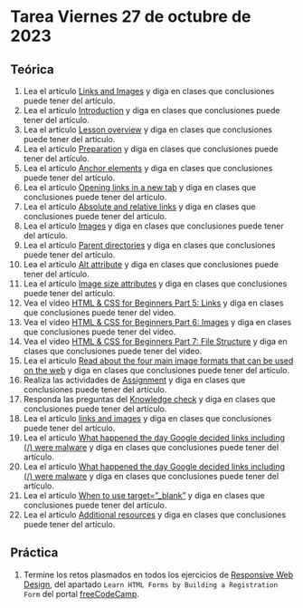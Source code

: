 # Tarea Viernes 27 de octubre de 2023

## Teórica

1. Lea el artículo [Links and Images](https://www.theodinproject.com/lessons/foundations-links-and-images) y diga en clases que conclusiones puede tener del artículo.
2. Lea el artículo [Introduction](https://www.theodinproject.com/lessons/foundations-links-and-images#introduction) y diga en clases que conclusiones puede tener del artículo.
3. Lea el artículo [Lesson overview](https://www.theodinproject.com/lessons/foundations-links-and-images#lesson-overview) y diga en clases que conclusiones puede tener del artículo.
4. Lea el artículo [Preparation](https://www.theodinproject.com/lessons/foundations-links-and-images#preparation) y diga en clases que conclusiones puede tener del artículo.
5. Lea el artículo [Anchor elements](https://www.theodinproject.com/lessons/foundations-links-and-images#anchor-elements) y diga en clases que conclusiones puede tener del artículo.
6. Lea el artículo [Opening links in a new tab](https://www.theodinproject.com/lessons/foundations-links-and-images#opening-links-in-a-new-tab) y diga en clases que conclusiones puede tener del artículo.
7. Lea el artículo [Absolute and relative links](https://www.theodinproject.com/lessons/foundations-links-and-images#absolute-and-relative-links) y diga en clases que conclusiones puede tener del artículo.
8. Lea el artículo [Images](https://www.theodinproject.com/lessons/foundations-links-and-images#images) y diga en clases que conclusiones puede tener del artículo.
9. Lea el artículo [Parent directories](https://www.theodinproject.com/lessons/foundations-links-and-images#parent-directories) y diga en clases que conclusiones puede tener del artículo.
10. Lea el artículo [Alt attribute](https://www.theodinproject.com/lessons/foundations-links-and-images#alt-attribute) y diga en clases que conclusiones puede tener del artículo.
11. Lea el artículo [Image size attributes](https://www.theodinproject.com/lessons/foundations-links-and-images#image-size-attributes) y diga en clases que conclusiones puede tener del artículo.
12. Vea el video [HTML & CSS for Beginners Part 5: Links](https://www.youtube.com/watch?v=tsEQgGjSmkM&list=PL4-IK0AVhVjM0xE0K2uZRvsM7LkIhsPT-&index=6&ab_channel=KevinPowell) y diga en clases que conclusiones puede tener del video.
13. Vea el video [HTML & CSS for Beginners Part 6: Images](https://www.youtube.com/watch?v=0xoztJCHpbQ&list=PL4-IK0AVhVjM0xE0K2uZRvsM7LkIhsPT-&index=7&ab_channel=KevinPowell) y diga en clases que conclusiones puede tener del video.
14. Vea el video [HTML & CSS for Beginners Part 7: File Structure](https://www.youtube.com/watch?v=ta3Oxx7Yqbo&list=PL4-IK0AVhVjM0xE0K2uZRvsM7LkIhsPT-&index=8&ab_channel=KevinPowell) y diga en clases que conclusiones puede tener del video.
15. Lea el artículo [Read about the four main image formats that can be used on the web](https://internetingishard.netlify.app/html-and-css/links-and-images/#image-formats) y diga en clases que conclusiones puede tener del artículo.
16. Realiza las actividades de [Assignment](https://www.theodinproject.com/lessons/foundations-links-and-images#assignment) y diga en clases que conclusiones puede tener del artículo.
17. Responda las preguntas del [Knowledge check](https://www.theodinproject.com/lessons/foundations-links-and-images#knowledge-check) y diga en clases que conclusiones puede tener del artículo.
18. Lea el artículo [links and images](https://internetingishard.netlify.app/html-and-css/links-and-images/) y diga en clases que conclusiones puede tener del artículo.
19. Lea el artículo [What happened the day Google decided links including (/) were malware](https://www.itpro.com/609724/google-apologises-after-blacklisting-entire-internet) y diga en clases que conclusiones puede tener del artículo.
20. Lea el artículo [What happened the day Google decided links including (/) were malware](https://www.itpro.com/609724/google-apologises-after-blacklisting-entire-internet) y diga en clases que conclusiones puede tener del artículo.
21. Lea el artículo [When to use target=”_blank”](https://css-tricks.com/use-target_blank/) y diga en clases que conclusiones puede tener del artículo.
22. Lea el artículo [Additional resources](https://www.theodinproject.com/lessons/foundations-links-and-images#additional-resources) y diga en clases que conclusiones puede tener del artículo.

## Práctica

1. Termine los retos plasmados en todos los ejercicios de [Responsive Web Design](https://www.freecodecamp.org/learn/2022/responsive-web-design/), del apartado `Learn HTML Forms by Building a Registration Form` del portal [freeCodeCamp](https://www.freecodecamp.org/learn/).
